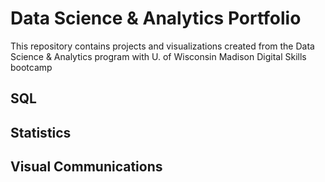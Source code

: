 # Data Science & Analytics Portfolio
This repository contains projects and visualizations created from the Data Science & Analytics program with U. of Wisconsin Madison Digital Skills bootcamp

## SQL

## Statistics

## Visual Communications
